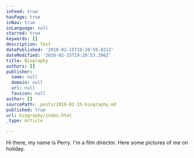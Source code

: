 ```yaml
---
inFeed: true
hasPage: true
inNav: true
inLanguage: null
starred: true
keywords: []
description: Test
datePublished: '2016-02-15T19:28:59.821Z'
dateModified: '2016-02-15T19:28:53.396Z'
title: Biography
authors: []
publisher:
  name: null
  domain: null
  url: null
  favicon: null
author: []
sourcePath: _posts/2016-02-15-biography.md
published: true
url: biography/index.html
_type: Article

---
```

Hi there, my name is Perry. I'm a film director. Here some pictures of me on holiday.